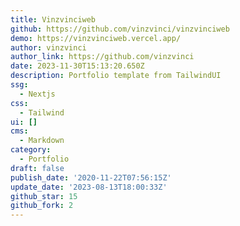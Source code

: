 ```yaml
---
title: Vinzvinciweb
github: https://github.com/vinzvinci/vinzvinciweb
demo: https://vinzvinciweb.vercel.app/
author: vinzvinci
author_link: https://github.com/vinzvinci
date: 2023-11-30T15:13:20.650Z
description: Portfolio template from TailwindUI
ssg:
  - Nextjs
css:
  - Tailwind
ui: []
cms:
  - Markdown
category:
  - Portfolio
draft: false
publish_date: '2020-11-22T07:56:15Z'
update_date: '2023-08-13T18:00:33Z'
github_star: 15
github_fork: 2
---
```

